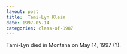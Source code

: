 ```yaml
---
layout: post
title:  Tami-Lyn Klein
date: 1997-05-14
categories: class-of-1987
---
```

Tami-Lyn died in Montana on May 14, 1997 (?).
